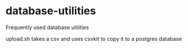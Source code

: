 # database-utilities

Frequently used database utilities

upload.sh takes a csv and uses csvkit to copy it to a postgres database
